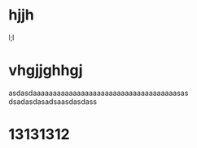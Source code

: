 # hjjh
l;l
# vhgjjghhgj
asdasdaaaaaaaaaaaaaaaaaaaaaaaaaaaaaaaaaaaasas
dsadasdasadsaasdasdass
# 13131312
